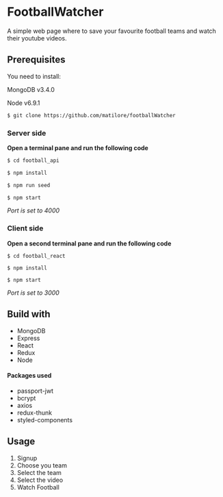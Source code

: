 # FootballWatcher

A simple web page where to save your favourite football teams and watch their youtube videos.

## Prerequisites

You need to install:

MongoDB v3.4.0

Node v6.9.1

```bash
$ git clone https://github.com/matilore/footballWatcher
```

### Server side



**Open a terminal pane and run the following code**

```bash
$ cd football_api

$ npm install

$ npm run seed

$ npm start
```
*Port is set to 4000*

### Client side

**Open a second terminal pane and run the following code**
```
$ cd football_react

$ npm install

$ npm start
```
*Port is set to 3000*



## Build with

- MongoDB
- Express
- React
- Redux
- Node

#### Packages used

- passport-jwt
- bcrypt
- axios
- redux-thunk
- styled-components


## Usage

1. Signup
2. Choose you team
3. Select the team
4. Select the video
5. Watch Football
